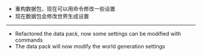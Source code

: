 - 重构数据包，现在可以用命令修改一些设置
- 现在数据包会修改世界生成设置

---

- Refactored the data pack, now some settings can be modified with commands
- The data pack will now modify the world generation settings
